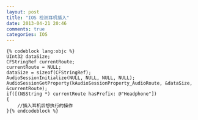 ```yaml
---
layout: post
title: "IOS 检测耳机插入"
date: 2013-04-21 20:46
comments: true
categories: IOS
--- 
```

    {% codeblock lang:objc %}
    UInt32 dataSize;
    CFStringRef currentRoute;
    currentRoute = NULL;
    dataSize = sizeof(CFStringRef);
    AudioSessionInitialize(NULL, NULL, NULL, NULL);
    AudioSessionGetProperty(kAudioSessionProperty_AudioRoute, &dataSize, &currentRoute);
    if([(NSString *) currentRoute hasPrefix: @"Headphone"])
    {
        //插入耳机后想执行的操作
    }{% endcodeblock %}

